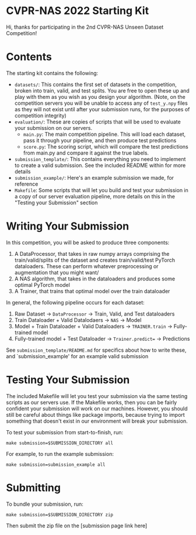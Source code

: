 # CVPR-NAS 2022 Starting Kit
Hi, thanks for participating in the 2nd CVPR-NAS Unseen Dataset Competition!

# Contents
The starting kit contains the following:
* `datasets/`: This contains the first set of datasets in the competition, broken into train, valid, and test splits. You are free to open these up and play with them as you wish as you design your algorithm.  (Note, on the competition servers you will be unable to access any of `test_y.npy` files as they will not exist until after your submission runs, for the purposes of competition integrity)
* `evaluation/`: These are copies of scripts that will be used to evaluate your submission on our servers.
  * `main.py`: The main competition pipeline. This will load each dataset, pass it through your pipeline, and then produce test predictions
  * `score.py`: The scoring script, which will compare the test predictions from main.py and compare it against the true labels. 
* `submission_template/`: This contains everything you need to implement to create a valid submission. See the included README within for more details
* `submission_example/`: Here's an example submission we made, for reference
* `Makefile`: Some scripts that will let you build and test your submission in a copy of our server evaluation pipeline, more details on this in the "Testing your Submission" section

# Writing Your Submission
In this competition, you will be asked to produce three components:
1. A DataProcessor, that takes in raw numpy arrays comprising the train/valid/splits of the dataset and creates train/valid/test PyTorch dataloaders. These can perform whatever preprocessing or augmentation that you might want/
2. A NAS algorithm, that takes in the dataloaders and produces some optimal PyTorch model
3. A Trainer, that trains that optimal model over the train dataloader

 In general, the following pipeline occurs for each dataset:
 1. Raw Dataset -> `DataProcessor` -> Train, Valid, and Test dataloaders
 2. Train Dataloader + Valid Datalodaers -> `NAS` -> Model
 3. Model + Train Dataloader + Valid Dataloaders -> `TRAINER.train` -> Fully-trained model
 4. Fully-trained model + Test Dataloader -> `Trainer.predict=` -> Predictions
 
 See `submission_template/README.md` for specifics about how to write these, and `submission_example' for an example valid submission

# Testing Your Submission
The included Makefile will let you test your submission via the same testing scripts as our servers use. If the Makefile works, then you can be fairly confident your submission will work on our machines. However, you should still be
careful about things like package imports, because trying to import something that doesn't exist in our environment will break your submission.

To test your submission from start-to-finish, run:

`make submission=$SUBMISSION_DIRECTORY all`


For example, to run the example submission:

`make submission=submission_example all`
    

# Submitting
To bundle your submission, run:

`make submission=$SUBMISSION_DIRECTORY zip`

Then submit the zip file on the [submission page link here]